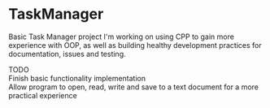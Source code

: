 # TaskManager
Basic Task Manager project I'm working on using CPP to gain more experience with OOP, as well as building healthy development practices for documentation, issues and testing.

TODO <br>
Finish basic functionality implementation <br>
Allow program to open, read, write and save to a text document for a more practical experience <br>
